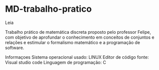 # MD-trabalho-pratico

Leia

Trabalho prático de matemática discreta proposto pelo professor Felipe, com objetivo de aprofundar o conhecimento em conceitos de conjuntos e relações e estimular o formalismo matemático e a programação de software.

Informaçoes
Sistema operacional usado: LINUX
Editor de código fonte: Visual studio code
Linguagem de programação: C
